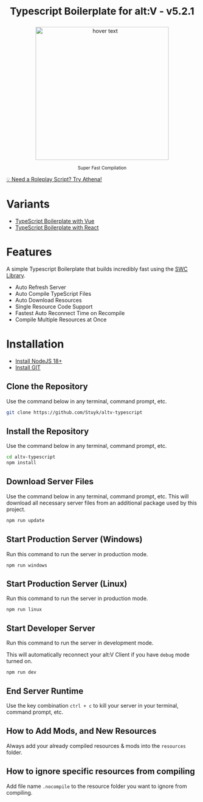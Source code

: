 <p align="center" style="font-size: 26px">
	<b>Typescript Boilerplate for alt:V - v5.2.1</b>
</p>
<p align="center">
	<img src="https://thumbs.gfycat.com/FabulousFlawlessLamb-size_restricted.gif" width="350" title="hover text">
</p>

<p align="center">
	<sup>Super Fast Compilation</sup>
</p>

[💡 Need a Roleplay Script? Try Athena!](https://athenaframework.com/)

# Variants

- [TypeScript Boilerplate with Vue](https://github.com/Stuyk/altv-typescript-vue)
- [TypeScript Boilerplate with React](https://github.com/Stuyk/altv-typescript-react)

# Features

A simple Typescript Boilerplate that builds incredibly fast using the [SWC Library](https://github.com/swc-project/swc).

- Auto Refresh Server
- Auto Compile TypeScript Files
- Auto Download Resources
- Single Resource Code Support
- Fastest Auto Reconnect Time on Recompile
- Compile Multiple Resources at Once

# Installation

* [Install NodeJS 18+](https://nodejs.org/en/download/current/)
* [Install GIT](https://git-scm.com/downloads)

## Clone the Repository

Use the command below in any terminal, command prompt, etc.

```sh
git clone https://github.com/Stuyk/altv-typescript
```

## Install the Repository

Use the command below in any terminal, command prompt, etc.

```sh
cd altv-typescript
npm install
```

## Download Server Files

Use the command below in any terminal, command prompt, etc. This will download all necessary server files from an additional package used by this project.

```sh
npm run update
```

## Start Production Server (Windows)

Run this command to run the server in production mode.

```
npm run windows
```

## Start Production Server (Linux)

Run this command to run the server in production mode.

```
npm run linux
```

## Start Developer Server

Run this command to run the server in development mode.

This will automatically reconnect your alt:V Client if you have `debug` mode turned on.

```
npm run dev
```

## End Server Runtime

Use the key combination `ctrl + c` to kill your server in your terminal, command prompt, etc.

## How to Add Mods, and New Resources

Always add your already compiled resources & mods into the `resources` folder.

## How to ignore specific resources from compiling

Add file name `.nocompile` to the resource folder you want to ignore from compiling.

